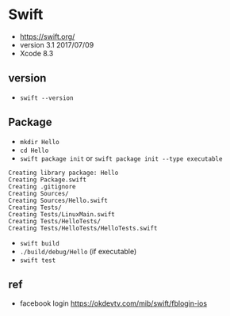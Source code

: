 # Swift
* https://swift.org/
* version 3.1 2017/07/09
* Xcode 8.3

## version
* `swift --version`

## Package
* `mkdir Hello`
* `cd Hello`
* `swift package init` or `swift package init --type executable`
```
Creating library package: Hello
Creating Package.swift
Creating .gitignore
Creating Sources/
Creating Sources/Hello.swift
Creating Tests/
Creating Tests/LinuxMain.swift
Creating Tests/HelloTests/
Creating Tests/HelloTests/HelloTests.swift
```
* `swift build`
* `./build/debug/Hello` (if executable)
* `swift test`

## ref
* facebook login https://okdevtv.com/mib/swift/fblogin-ios
